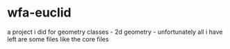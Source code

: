 # wfa-euclid
a project i did for geometry classes - 2d geometry - unfortunately all i have left are some files like the core files
